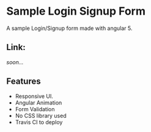 # Sample Login Signup Form

A sample Login/Signup form made with angular 5.

## Link: 
_soon..._


## Features
- Responsive UI.
- Angular Animation
- Form Validation
- No CSS library used
- Travis CI to deploy